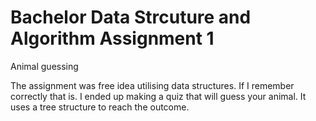 # Bachelor Data Strcuture and Algorithm Assignment 1
Animal guessing

The assignment was free idea utilising data structures. If I remember correctly that is.
I ended up making a quiz that will guess your animal. It uses a tree structure to reach the outcome.
